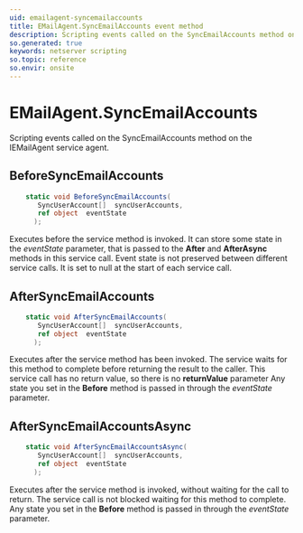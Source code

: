 ```yaml
---
uid: emailagent-syncemailaccounts
title: EMailAgent.SyncEmailAccounts event method
description: Scripting events called on the SyncEmailAccounts method on the EMailAgent service agent.
so.generated: true
keywords: netserver scripting
so.topic: reference
so.envir: onsite
---
```

# EMailAgent.SyncEmailAccounts

Scripting events called on the <see cref='M:IEMailAgent.SyncEmailAccounts'>SyncEmailAccounts</see> method on the <see cref='IEMailAgent'>IEMailAgent</see>  service agent.

## BeforeSyncEmailAccounts
```cs
    static void BeforeSyncEmailAccounts(
       SyncUserAccount[]  syncUserAccounts,
       ref object  eventState
      );
```
Executes before the service method is invoked.
It can store some state in the *eventState* parameter, that is passed to the **After** and **AfterAsync** methods in this service call.
Event state is not preserved between different service calls. It is set to null at the start of each service call.
## AfterSyncEmailAccounts
```cs
    static void AfterSyncEmailAccounts(
       SyncUserAccount[]  syncUserAccounts,
       ref object  eventState
      );
```
Executes after the service method has been invoked. The service waits for this method to complete before returning the result to the caller.
This service call has no return value, so there is no **returnValue** parameter
Any state you set in the **Before** method is passed in through the *eventState* parameter.
## AfterSyncEmailAccountsAsync
```cs
    static void AfterSyncEmailAccountsAsync(
       SyncUserAccount[]  syncUserAccounts,
       ref object  eventState
      );
```
Executes after the service method is invoked, without waiting for the call to return.
The service call is not blocked waiting for this method to complete.
Any state you set in the **Before** method is passed in through the *eventState* parameter.

